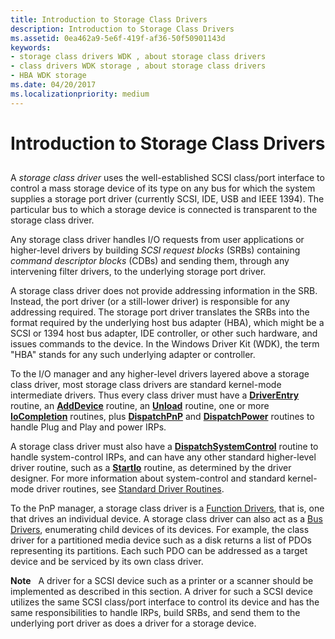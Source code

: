 ```yaml
---
title: Introduction to Storage Class Drivers
description: Introduction to Storage Class Drivers
ms.assetid: 0ea462a9-5e6f-419f-af36-50f50901143d
keywords:
- storage class drivers WDK , about storage class drivers
- class drivers WDK storage , about storage class drivers
- HBA WDK storage
ms.date: 04/20/2017
ms.localizationpriority: medium
---
```


# Introduction to Storage Class Drivers


## <span id="ddk_introduction_to_storage_class_drivers_kg"></span><span id="DDK_INTRODUCTION_TO_STORAGE_CLASS_DRIVERS_KG"></span>


A *storage class driver* uses the well-established SCSI class/port interface to control a mass storage device of its type on any bus for which the system supplies a storage port driver (currently SCSI, IDE, USB and IEEE 1394). The particular bus to which a storage device is connected is transparent to the storage class driver.

Any storage class driver handles I/O requests from user applications or higher-level drivers by building *SCSI request blocks* (SRBs) containing *command descriptor blocks* (CDBs) and sending them, through any intervening filter drivers, to the underlying storage port driver.

A storage class driver does not provide addressing information in the SRB. Instead, the port driver (or a still-lower driver) is responsible for any addressing required. The storage port driver translates the SRBs into the format required by the underlying host bus adapter (HBA), which might be a SCSI or 1394 host bus adapter, IDE controller, or other such hardware, and issues commands to the device. In the Windows Driver Kit (WDK), the term "HBA" stands for any such underlying adapter or controller.

To the I/O manager and any higher-level drivers layered above a storage class driver, most storage class drivers are standard kernel-mode intermediate drivers. Thus every class driver must have a [**DriverEntry**](https://docs.microsoft.com/windows-hardware/drivers/ddi/content/wdm/nc-wdm-driver_initialize) routine, an [**AddDevice**](https://docs.microsoft.com/windows-hardware/drivers/ddi/content/wdm/nc-wdm-driver_add_device) routine, an [**Unload**](https://docs.microsoft.com/windows-hardware/drivers/ddi/content/wdm/nc-wdm-driver_unload) routine, one or more [**IoCompletion**](https://docs.microsoft.com/windows-hardware/drivers/ddi/content/wdm/nc-wdm-io_completion_routine) routines, plus [**DispatchPnP**](https://docs.microsoft.com/windows-hardware/drivers/ddi/content/wdm/nc-wdm-driver_dispatch) and [**DispatchPower**](https://docs.microsoft.com/windows-hardware/drivers/ddi/content/wdm/nc-wdm-driver_dispatch) routines to handle Plug and Play and power IRPs.

A storage class driver must also have a [**DispatchSystemControl**](https://docs.microsoft.com/windows-hardware/drivers/ddi/content/wdm/nc-wdm-driver_dispatch) routine to handle system-control IRPs, and can have any other standard higher-level driver routine, such as a [**StartIo**](https://docs.microsoft.com/windows-hardware/drivers/ddi/content/wdm/nc-wdm-driver_startio) routine, as determined by the driver designer. For more information about system-control and standard kernel-mode driver routines, see [Standard Driver Routines](https://docs.microsoft.com/windows-hardware/drivers/kernel/introduction-to-standard-driver-routines).

To the PnP manager, a storage class driver is a [Function Drivers](https://docs.microsoft.com/windows-hardware/drivers/kernel/function-drivers), that is, one that drives an individual device. A storage class driver can also act as a [Bus Drivers](https://docs.microsoft.com/windows-hardware/drivers/kernel/bus-drivers), enumerating child devices of its devices. For example, the class driver for a partitioned media device such as a disk returns a list of PDOs representing its partitions. Each such PDO can be addressed as a target device and be serviced by its own class driver.

**Note**   A driver for a SCSI device such as a printer or a scanner should be implemented as described in this section. A driver for such a SCSI device utilizes the same SCSI class/port interface to control its device and has the same responsibilities to handle IRPs, build SRBs, and send them to the underlying port driver as does a driver for a storage device.

 

 

 




